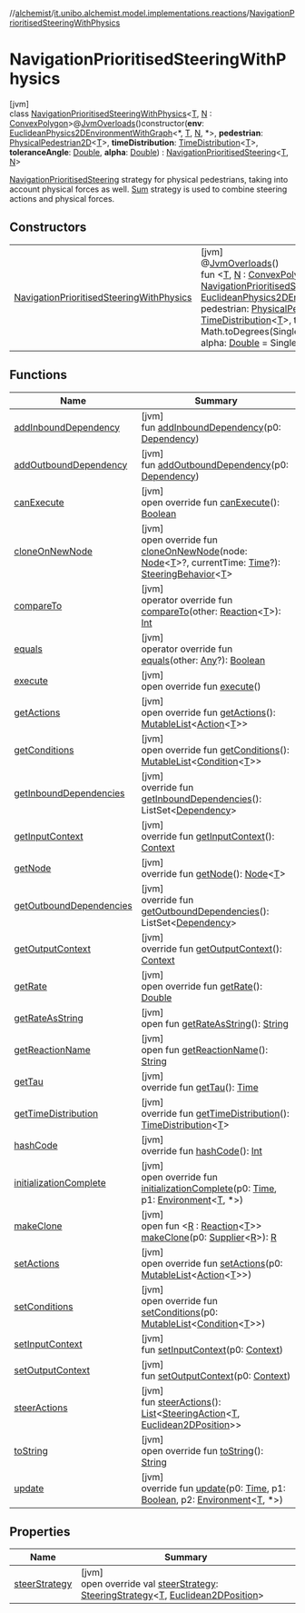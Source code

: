 //[alchemist](../../../index.md)/[it.unibo.alchemist.model.implementations.reactions](../index.md)/[NavigationPrioritisedSteeringWithPhysics](index.md)

# NavigationPrioritisedSteeringWithPhysics

[jvm]\
class [NavigationPrioritisedSteeringWithPhysics](index.md)<[T](index.md), [N](index.md) : [ConvexPolygon](../../it.unibo.alchemist.model.interfaces.geometry.euclidean2d/-convex-polygon/index.md)>@[JvmOverloads](https://kotlinlang.org/api/latest/jvm/stdlib/kotlin.jvm/-jvm-overloads/index.html)()constructor(**env**: [EuclideanPhysics2DEnvironmentWithGraph](../../it.unibo.alchemist.model.interfaces.environments/-euclidean-physics2-d-environment-with-graph/index.md)<*, [T](index.md), [N](index.md), *>, **pedestrian**: [PhysicalPedestrian2D](../../it.unibo.alchemist.model.interfaces/-physical-pedestrian2-d/index.md)<[T](index.md)>, **timeDistribution**: [TimeDistribution](../../it.unibo.alchemist.model.interfaces/-time-distribution/index.md)<[T](index.md)>, **toleranceAngle**: [Double](https://kotlinlang.org/api/latest/jvm/stdlib/kotlin/-double/index.html), **alpha**: [Double](https://kotlinlang.org/api/latest/jvm/stdlib/kotlin/-double/index.html)) : [NavigationPrioritisedSteering](../-navigation-prioritised-steering/index.md)<[T](index.md), [N](index.md)> 

[NavigationPrioritisedSteering](../-navigation-prioritised-steering/index.md) strategy for physical pedestrians, taking into account physical forces as well. [Sum](../../it.unibo.alchemist.model.implementations.actions.physicalstrategies/-sum/index.md) strategy is used to combine steering actions and physical forces.

## Constructors

| | |
|---|---|
| [NavigationPrioritisedSteeringWithPhysics](-navigation-prioritised-steering-with-physics.md) | [jvm]<br>@[JvmOverloads](https://kotlinlang.org/api/latest/jvm/stdlib/kotlin.jvm/-jvm-overloads/index.html)()<br>fun <[T](index.md), [N](index.md) : [ConvexPolygon](../../it.unibo.alchemist.model.interfaces.geometry.euclidean2d/-convex-polygon/index.md)> [NavigationPrioritisedSteeringWithPhysics](-navigation-prioritised-steering-with-physics.md)(env: [EuclideanPhysics2DEnvironmentWithGraph](../../it.unibo.alchemist.model.interfaces.environments/-euclidean-physics2-d-environment-with-graph/index.md)<*, [T](index.md), [N](index.md), *>, pedestrian: [PhysicalPedestrian2D](../../it.unibo.alchemist.model.interfaces/-physical-pedestrian2-d/index.md)<[T](index.md)>, timeDistribution: [TimeDistribution](../../it.unibo.alchemist.model.interfaces/-time-distribution/index.md)<[T](index.md)>, toleranceAngle: [Double](https://kotlinlang.org/api/latest/jvm/stdlib/kotlin/-double/index.html) = Math.toDegrees(SinglePrevalent.DEFAULT_TOLERANCE_ANGLE), alpha: [Double](https://kotlinlang.org/api/latest/jvm/stdlib/kotlin/-double/index.html) = SinglePrevalent.DEFAULT_ALPHA) |

## Functions

| Name | Summary |
|---|---|
| [addInboundDependency](index.md#-1772000845%2FFunctions%2F-267951372) | [jvm]<br>fun [addInboundDependency](index.md#-1772000845%2FFunctions%2F-267951372)(p0: [Dependency](../../it.unibo.alchemist.model.interfaces/-dependency/index.md)) |
| [addOutboundDependency](index.md#-2022076396%2FFunctions%2F-267951372) | [jvm]<br>fun [addOutboundDependency](index.md#-2022076396%2FFunctions%2F-267951372)(p0: [Dependency](../../it.unibo.alchemist.model.interfaces/-dependency/index.md)) |
| [canExecute](../-abstract-reaction/can-execute.md) | [jvm]<br>open override fun [canExecute](../-abstract-reaction/can-execute.md)(): [Boolean](https://kotlinlang.org/api/latest/jvm/stdlib/kotlin/-boolean/index.html) |
| [cloneOnNewNode](../-steering-behavior/clone-on-new-node.md) | [jvm]<br>open override fun [cloneOnNewNode](../-steering-behavior/clone-on-new-node.md)(node: [Node](../../it.unibo.alchemist.model.interfaces/-node/index.md)<[T](index.md)>?, currentTime: [Time](../../it.unibo.alchemist.model.interfaces/-time/index.md)?): [SteeringBehavior](../-steering-behavior/index.md)<[T](index.md)> |
| [compareTo](index.md#588180668%2FFunctions%2F-267951372) | [jvm]<br>operator override fun [compareTo](index.md#588180668%2FFunctions%2F-267951372)(other: [Reaction](../../it.unibo.alchemist.model.interfaces/-reaction/index.md)<[T](index.md)>): [Int](https://kotlinlang.org/api/latest/jvm/stdlib/kotlin/-int/index.html) |
| [equals](index.md#-267299839%2FFunctions%2F-267951372) | [jvm]<br>operator override fun [equals](index.md#-267299839%2FFunctions%2F-267951372)(other: [Any](https://kotlinlang.org/api/latest/jvm/stdlib/kotlin/-any/index.html)?): [Boolean](https://kotlinlang.org/api/latest/jvm/stdlib/kotlin/-boolean/index.html) |
| [execute](../-steering-behavior/execute.md) | [jvm]<br>open override fun [execute](../-steering-behavior/execute.md)() |
| [getActions](index.md#13515737%2FFunctions%2F-267951372) | [jvm]<br>open override fun [getActions](index.md#13515737%2FFunctions%2F-267951372)(): [MutableList](https://kotlinlang.org/api/latest/jvm/stdlib/kotlin.collections/-mutable-list/index.html)<[Action](../../it.unibo.alchemist.model.interfaces/-action/index.md)<[T](index.md)>> |
| [getConditions](index.md#-184159508%2FFunctions%2F-267951372) | [jvm]<br>open override fun [getConditions](index.md#-184159508%2FFunctions%2F-267951372)(): [MutableList](https://kotlinlang.org/api/latest/jvm/stdlib/kotlin.collections/-mutable-list/index.html)<[Condition](../../it.unibo.alchemist.model.interfaces/-condition/index.md)<[T](index.md)>> |
| [getInboundDependencies](../-abstract-reaction/get-inbound-dependencies.md) | [jvm]<br>override fun [getInboundDependencies](../-abstract-reaction/get-inbound-dependencies.md)(): ListSet<[Dependency](../../it.unibo.alchemist.model.interfaces/-dependency/index.md)> |
| [getInputContext](../-abstract-reaction/get-input-context.md) | [jvm]<br>override fun [getInputContext](../-abstract-reaction/get-input-context.md)(): [Context](../../it.unibo.alchemist.model.interfaces/-context/index.md) |
| [getNode](index.md#-1244046302%2FFunctions%2F-267951372) | [jvm]<br>override fun [getNode](index.md#-1244046302%2FFunctions%2F-267951372)(): [Node](../../it.unibo.alchemist.model.interfaces/-node/index.md)<[T](index.md)> |
| [getOutboundDependencies](../-abstract-reaction/get-outbound-dependencies.md) | [jvm]<br>override fun [getOutboundDependencies](../-abstract-reaction/get-outbound-dependencies.md)(): ListSet<[Dependency](../../it.unibo.alchemist.model.interfaces/-dependency/index.md)> |
| [getOutputContext](../-abstract-reaction/get-output-context.md) | [jvm]<br>override fun [getOutputContext](../-abstract-reaction/get-output-context.md)(): [Context](../../it.unibo.alchemist.model.interfaces/-context/index.md) |
| [getRate](../-steering-behavior/get-rate.md) | [jvm]<br>open override fun [getRate](../-steering-behavior/get-rate.md)(): [Double](https://kotlinlang.org/api/latest/jvm/stdlib/kotlin/-double/index.html) |
| [getRateAsString](index.md#-166271391%2FFunctions%2F-267951372) | [jvm]<br>open fun [getRateAsString](index.md#-166271391%2FFunctions%2F-267951372)(): [String](https://kotlinlang.org/api/latest/jvm/stdlib/kotlin/-string/index.html) |
| [getReactionName](index.md#494389008%2FFunctions%2F-267951372) | [jvm]<br>open fun [getReactionName](index.md#494389008%2FFunctions%2F-267951372)(): [String](https://kotlinlang.org/api/latest/jvm/stdlib/kotlin/-string/index.html) |
| [getTau](../-abstract-reaction/get-tau.md) | [jvm]<br>override fun [getTau](../-abstract-reaction/get-tau.md)(): [Time](../../it.unibo.alchemist.model.interfaces/-time/index.md) |
| [getTimeDistribution](index.md#2053953683%2FFunctions%2F-267951372) | [jvm]<br>override fun [getTimeDistribution](index.md#2053953683%2FFunctions%2F-267951372)(): [TimeDistribution](../../it.unibo.alchemist.model.interfaces/-time-distribution/index.md)<[T](index.md)> |
| [hashCode](../-abstract-reaction/hash-code.md) | [jvm]<br>override fun [hashCode](../-abstract-reaction/hash-code.md)(): [Int](https://kotlinlang.org/api/latest/jvm/stdlib/kotlin/-int/index.html) |
| [initializationComplete](index.md#496764034%2FFunctions%2F-267951372) | [jvm]<br>open override fun [initializationComplete](index.md#496764034%2FFunctions%2F-267951372)(p0: [Time](../../it.unibo.alchemist.model.interfaces/-time/index.md), p1: [Environment](../../it.unibo.alchemist.model.interfaces/-environment/index.md)<[T](index.md), *>) |
| [makeClone](index.md#1151787077%2FFunctions%2F-267951372) | [jvm]<br>open fun <[R](index.md#1151787077%2FFunctions%2F-267951372) : [Reaction](../../it.unibo.alchemist.model.interfaces/-reaction/index.md)<[T](index.md)>> [makeClone](index.md#1151787077%2FFunctions%2F-267951372)(p0: [Supplier](https://docs.oracle.com/javase/8/docs/api/java/util/function/Supplier.html)<[R](index.md#1151787077%2FFunctions%2F-267951372)>): [R](index.md#1151787077%2FFunctions%2F-267951372) |
| [setActions](index.md#1557798850%2FFunctions%2F-267951372) | [jvm]<br>open override fun [setActions](index.md#1557798850%2FFunctions%2F-267951372)(p0: [MutableList](https://kotlinlang.org/api/latest/jvm/stdlib/kotlin.collections/-mutable-list/index.html)<[Action](../../it.unibo.alchemist.model.interfaces/-action/index.md)<[T](index.md)>>) |
| [setConditions](index.md#-1302498472%2FFunctions%2F-267951372) | [jvm]<br>open override fun [setConditions](index.md#-1302498472%2FFunctions%2F-267951372)(p0: [MutableList](https://kotlinlang.org/api/latest/jvm/stdlib/kotlin.collections/-mutable-list/index.html)<[Condition](../../it.unibo.alchemist.model.interfaces/-condition/index.md)<[T](index.md)>>) |
| [setInputContext](index.md#-1096973185%2FFunctions%2F-267951372) | [jvm]<br>fun [setInputContext](index.md#-1096973185%2FFunctions%2F-267951372)(p0: [Context](../../it.unibo.alchemist.model.interfaces/-context/index.md)) |
| [setOutputContext](index.md#-1034313602%2FFunctions%2F-267951372) | [jvm]<br>fun [setOutputContext](index.md#-1034313602%2FFunctions%2F-267951372)(p0: [Context](../../it.unibo.alchemist.model.interfaces/-context/index.md)) |
| [steerActions](../-steering-behavior/steer-actions.md) | [jvm]<br>fun [steerActions](../-steering-behavior/steer-actions.md)(): [List](https://kotlinlang.org/api/latest/jvm/stdlib/kotlin.collections/-list/index.html)<[SteeringAction](../../it.unibo.alchemist.model.interfaces/-steering-action/index.md)<[T](index.md), [Euclidean2DPosition](../../it.unibo.alchemist.model.implementations.positions/-euclidean2-d-position/index.md)>> |
| [toString](../-abstract-reaction/to-string.md) | [jvm]<br>open override fun [toString](../-abstract-reaction/to-string.md)(): [String](https://kotlinlang.org/api/latest/jvm/stdlib/kotlin/-string/index.html) |
| [update](index.md#-1541973436%2FFunctions%2F-267951372) | [jvm]<br>override fun [update](index.md#-1541973436%2FFunctions%2F-267951372)(p0: [Time](../../it.unibo.alchemist.model.interfaces/-time/index.md), p1: [Boolean](https://kotlinlang.org/api/latest/jvm/stdlib/kotlin/-boolean/index.html), p2: [Environment](../../it.unibo.alchemist.model.interfaces/-environment/index.md)<[T](index.md), *>) |

## Properties

| Name | Summary |
|---|---|
| [steerStrategy](steer-strategy.md) | [jvm]<br>open override val [steerStrategy](steer-strategy.md): [SteeringStrategy](../../it.unibo.alchemist.model.interfaces/-steering-strategy/index.md)<[T](index.md), [Euclidean2DPosition](../../it.unibo.alchemist.model.implementations.positions/-euclidean2-d-position/index.md)> |
